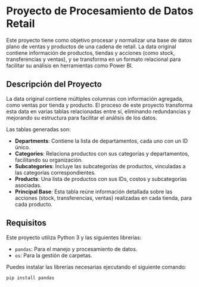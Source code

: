 # Proyecto de Procesamiento de Datos Retail

Este proyecto tiene como objetivo procesar y normalizar una base de datos plano de ventas y productos de una cadena de retail.
La data original contiene información de productos, tiendas y acciones (como stock, transferencias y ventas), y se transforma en un formato relacional para facilitar su análisis 
en herramientas como Power BI.

## Descripción del Proyecto

La data original contiene múltiples columnas con información agregada, como ventas por tienda y producto. El proceso de este proyecto transforma esta data en varias tablas relacionadas entre sí, eliminando redundancias y mejorando su estructura para facilitar el análisis de los datos.

Las tablas generadas son:

- **Departments**: Contiene la lista de departamentos, cada uno con un ID único.
- **Categories**: Relaciona productos con sus categorías y departamentos, facilitando su organización.
- **Subcategories**: Incluye las subcategorías de productos, vinculadas a las categorías correspondientes.
- **Products**: Una lista de productos con sus IDs, costos y subcategorías asociadas.
- **Principal Base**: Esta tabla reúne información detallada sobre las acciones (stock, transferencias, ventas) realizadas en cada tienda, para cada producto.


## Requisitos

Este proyecto utiliza Python 3 y las siguientes librerías:

- `pandas`: Para el manejo y procesamiento de datos.
- `os`: Para la gestión de carpetas.

Puedes instalar las librerías necesarias ejecutando el siguiente comando:

```bash
pip install pandas
